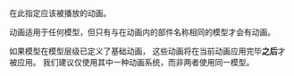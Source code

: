 在此指定应该被播放的动画。

动画适用于任何模型，但只有与在动画内的部件名称相同的模型才会有动画。

如果模型在模型层级已定义了基础动画，
这些动画将在当前动画应用完毕**之后**才被应用。
我们建议仅使用其中一种动画系统，而非两者使用同一模型。